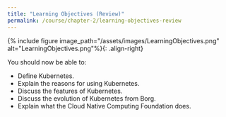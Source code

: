 ```yaml
---
title: "Learning Objectives (Review)"
permalink: /course/chapter-2/learning-objectives-review
---
```

{% include figure image_path="/assets/images/LearningObjectives.png" alt="LearningObjectives.png"%}{: .align-right}

You should now be able to:

-   Define Kubernetes.
-   Explain the reasons for using Kubernetes.
-   Discuss the features of Kubernetes.
-   Discuss the evolution of Kubernetes from Borg.
-   Explain what the Cloud Native Computing Foundation does.